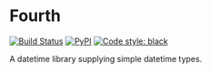 # Fourth

[![Build Status](https://travis-ci.com/LincolnPuzey/Fourth.svg?branch=master)](https://travis-ci.com/LincolnPuzey/Fourth)
[![PyPI](https://img.shields.io/pypi/v/fourth.svg)](https://pypi.org/project/fourth/)
[![Code style: black](https://img.shields.io/badge/code%20style-black-000000.svg)](https://github.com/psf/black)

A datetime library supplying simple datetime types.
